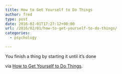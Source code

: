 ```yaml
---
title: How to Get Yourself to Do Things
author: fred
type: post
date: 2016-02-01T17:27:12+00:00
url: /2016/02/01/how-to-get-yourself-to-do-things/
categories:
  - psychology

---
```

You finish a thing by starting it until it’s done

via [How to Get Yourself to Do Things][1].

 [1]: http://www.raptitude.com/2015/03/how-to-get-yourself-to-do-things